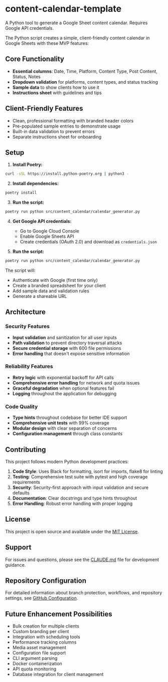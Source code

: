 # content-calendar-template

A Python tool to generate a Google Sheet content calendar. Requires Google API credentials.

The Python script creates a simple, client-friendly content calendar in Google Sheets with these MVP features:

## Core Functionality

- **Essential columns**: Date, Time, Platform, Content Type, Post Content, Status, Notes
- **Dropdown validation** for platforms, content types, and status tracking
- **Sample data** to show clients how to use it
- **Instructions sheet** with guidelines and tips

## Client-Friendly Features

- Clean, professional formatting with branded header colors
- Pre-populated sample entries to demonstrate usage
- Built-in data validation to prevent errors
- Separate instructions sheet for onboarding

## Setup

1. **Install Poetry:**
```bash
curl -sSL https://install.python-poetry.org | python3 -
```

2. **Install dependencies:**
```bash
poetry install
```

3. **Run the script:**
```bash
poetry run python src/content_calendar/calendar_generator.py
```

4. **Get Google API credentials:**
   - Go to Google Cloud Console
   - Enable Google Sheets API
   - Create credentials (OAuth 2.0) and download as `credentials.json`

3. **Run the script:**
```bash
poetry run python src/content_calendar/calendar_generator.py
```

The script will:
- Authenticate with Google (first time only)
- Create a branded spreadsheet for your client
- Add sample data and validation rules
- Generate a shareable URL

## Architecture

### Security Features
- **Input validation** and sanitization for all user inputs
- **Path validation** to prevent directory traversal attacks
- **Secure credential storage** with 600 file permissions
- **Error handling** that doesn't expose sensitive information

### Reliability Features
- **Retry logic** with exponential backoff for API calls
- **Comprehensive error handling** for network and quota issues
- **Graceful degradation** when optional features fail
- **Logging** throughout the application for debugging

### Code Quality
- **Type hints** throughout codebase for better IDE support
- **Comprehensive unit tests** with 99% coverage
- **Modular design** with clear separation of concerns
- **Configuration management** through class constants

## Contributing

This project follows modern Python development practices:

1. **Code Style**: Uses Black for formatting, isort for imports, flake8 for linting
2. **Testing**: Comprehensive test suite with pytest and high coverage requirements
3. **Security**: Security-first approach with input validation and secure defaults
4. **Documentation**: Clear docstrings and type hints throughout
5. **Error Handling**: Robust error handling with proper logging

## License

This project is open source and available under the [MIT License](LICENSE).

## Support

For issues and questions, please see the [CLAUDE.md](CLAUDE.md) file for development guidance.

## Repository Configuration

For detailed information about branch protection, workflows, and repository settings, see [GitHub Configuration](docs/github_config.md).

## Future Enhancement Possibilities

- Bulk creation for multiple clients
- Custom branding per client
- Integration with scheduling tools
- Performance tracking columns
- Media asset management
- Configuration file support
- CLI argument parsing
- Docker containerization
- API quota monitoring
- Database integration for client management
